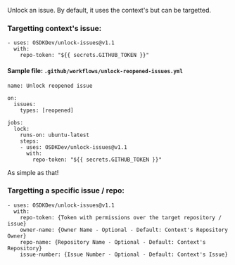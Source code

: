 Unlock an issue. By default, it uses the context's but can be targetted.

### Targetting context's issue:

    - uses: OSDKDev/unlock-issues@v1.1
      with:
        repo-token: "${{ secrets.GITHUB_TOKEN }}"
        
#### Sample file: `.github/workflows/unlock-reopened-issues.yml`
    name: Unlock reopened issue

    on: 
      issues:
        types: [reopened]

    jobs:
      lock:
        runs-on: ubuntu-latest
        steps:
        - uses: OSDKDev/unlock-issues@v1.1
          with:
            repo-token: "${{ secrets.GITHUB_TOKEN }}"
        
As simple as that!

### Targetting a specific issue / repo:

    - uses: OSDKDev/unlock-issues@v1.1
      with:
        repo-token: {Token with permissions over the target repository / issue}
        owner-name: {Owner Name - Optional - Default: Context's Repository Owner}
        repo-name: {Repository Name - Optional - Default: Context's Repository}
        issue-number: {Issue Number - Optional - Default: Context's Issue}
